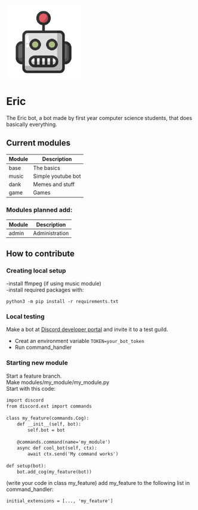 ![](https://github.com/Eric-Bot-Developer-team/Eric-py/blob/main/logo.png?raw=true)

# Eric
The Eric bot, a bot made by first year computer science students, that does basically everything.

## Current modules

| Module        | Description           
| ------------- |-------------
| base          | The basics 
| music         | Simple youtube bot
| dank          | Memes and stuff 
| game          | Games

### Modules planned add:   

| Module        | Description           
| ------------- |-------------
| admin         | Administration

## How to contribute

### Creating local setup  
-install ffmpeg (if using music module)   
-install required packages with:
    
    python3 -m pip install -r requirements.txt
    
    
### Local testing
Make a bot at [Discord developer portal](https://discord.com/developer) and invite it to a test guild.
- Creat an environment variable `TOKEN=your_bot_token`
- Run command_handler

### Starting new module
Start a feature branch.  
Make modules/my_module/my_module.py  
Start with this code:  

    import discord
    from discord.ext import commands

    class my_feature(commands.Cog):
        def __init__(self, bot):
            self.bot = bot
    
        @commands.command(name='my_module')
        async def cool_bot(self, ctx):
            await ctx.send('My command works')

    def setup(bot):
        bot.add_cog(my_feature(bot))
(write your code in  class my_feature)
add my_feature to the following list in command_handler:

    initial_extensions = [..., 'my_feature']
    

